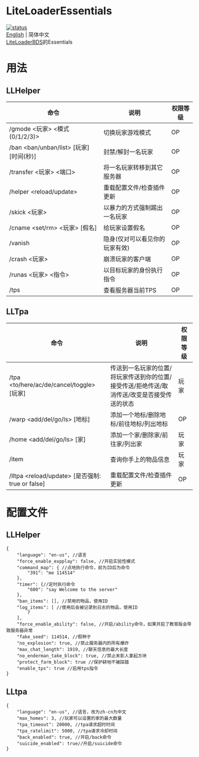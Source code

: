 # LiteLoaderEssentials

[![status](https://img.shields.io/github/actions/workflow/status/LiteLDev/LLEssentials/build-cmake.yml?style=for-the-badge)](https://github.com/LiteLDev/LLEssentials/actions")  
[English](README.md) | 简体中文  
[LiteLoaderBDS](https://github.com/LiteLDev/LiteLoaderBDS)的Essentials

# 用法

## LLHelper

| 命令                                 | 说明               | 权限等级 |
|------------------------------------|------------------|------|
| /gmode <玩家> <模式(0/1/2/3)>          | 切换玩家游戏模式         | OP   |
| /ban <ban/unban/list> [玩家] [时间(秒)] | 封禁/解封一名玩家        | OP   |
| /transfer <玩家> <IP> <端口>           | 将一名玩家转移到其它服务器    | OP   |
| /helper <reload/update>            | 重载配置文件/检查插件更新    | OP   |
| /skick <玩家>                        | 以暴力的方式强制踢出一名玩家   | OP   |
| /cname <set/rm> <玩家> [假名]          | 给玩家设置假名          | OP   |
| /vanish                            | 隐身(仅对可以看见你的玩家有效) | OP   |
| /crash <玩家>                        | 崩溃玩家的客户端         | OP   |
| /runas <玩家> <指令>                   | 以目标玩家的身份执行指令     | OP   |
| /tps                               | 查看服务器当前TPS       | OP   |

## LLTpa

| 命令                                           | 说明                                               | 权限等级 |
|----------------------------------------------|--------------------------------------------------|------|
| /tpa <to/here/ac/de/cancel/toggle> [玩家]      | 传送到一名玩家的位置/将玩家传送到你的位置/接受传送/拒绝传送/取消传送/改变是否接受传送的状态 | 玩家   |
| /warp <add/del/go/ls> [地标]                   | 添加一个地标/删除地标/前往地标/列出地标                            | OP   |
| /home <add/del/go/ls> [家]                    | 添加一个家/删除家/前往家/列出家                                | 玩家   |
| /item                                        | 查询你手上的物品信息                                       | 玩家   |
| /lltpa <reload/update> [是否强制: true or false] | 重载配置文件/检查插件更新                                    | OP   |

# 配置文件

## LLHelper

```jsonc
{
    "language": "en-us", //语言
    "force_enable_expplay": false, //开启实验性模式
    "command_map": { //点地执行命令，前为ID后为命令
        "391": "me 114514"
    },
    "timer": {//定时执行命令
        "600": "say Welcome to the server"
    },
    "ban_items": [], //禁用的物品，使用ID
    "log_items": [ //使用后会被记录到日志的物品，使用ID
        7
    ],
    "force_enable_ability": false, //开启/ability命令，如果开启了教育版会导致服务器异常
    "fake_seed": 114514, //假种子
    "no_explosion": true, //禁止服务器内的所有爆炸
    "max_chat_length": 1919, //聊天信息的最大长度
    "no_enderman_take_block": true, //禁止末影人拿起方块
    "protect_farm_block": true //保护耕地不被踩踏
    "enable_tps": true //启用tps指令
}
```

## LLtpa

```jsonc
{
    "language": "en-us", //语言，改为zh-cn为中文
    "max_homes": 3, //玩家可以设置的家的最大数量
    "tpa_timeout": 20000, //tpa请求超时时间
    "tpa_ratelimit": 5000, //tpa请求冷却时间
    "back_enabled": true, //开启/back命令
    "suicide_enabled": true//开启/suicide命令
}
```